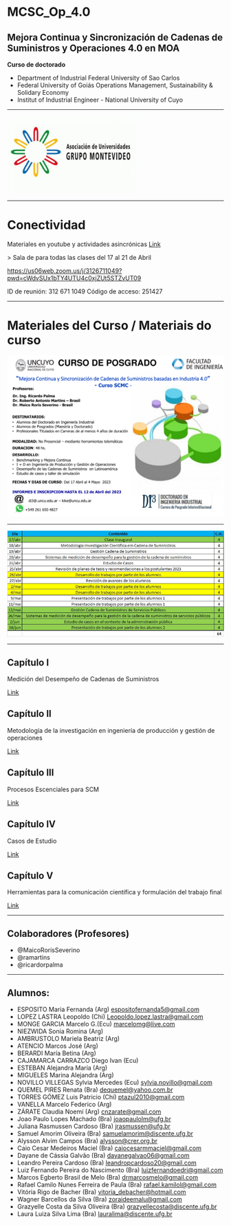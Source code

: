 # MCSC_Op_4.0
## Mejora Continua y Sincronización de Cadenas de Suministros y Operaciones 4.0 en MOA

**Curso de doctorado**
-  Department of Industrial Federal University of Sao Carlos
-  Federal University of Goiás Operations Management, Sustainability & Solidary Economy
-  Institut of Industrial Engineer - National University of Cuyo
<hr>

![AUGM](logo-augm.jpg)

<hr>

# Conectividad
Materiales en youtube y actividades asincrónicas
 [Link](Actividad_Sincrónica)
<p>
> Sala de para todas las clases del 17 al 21 de Abril


https://us06web.zoom.us/j/3126711049?pwd=cWdvSUx1bTY4UTU4c0xjZUt5STZvUT09

ID de reunión: 312 671 1049
Código de acceso: 251427

<hr>

# Materiales del Curso / Materiais do curso

![Flyer](flyer.png)

<hr>

![programação](agenda.png)

<hr>

## Capítulo I
Medición del Desempeño de Cadenas de Suministros

[Link](Cap_1)


## Capítulo II
Metodología de la investigación en ingeniería de producción y gestión de operaciones


[Link](Cap_2)


## Capítulo III
Procesos Escenciales para SCM

[Link](Cap_3)

## Capítulo IV
Casos de Estudio

[Link](Cap_4)

## Capítulo V
Herramientas para la comunicación científica y formulación del trabajo final


[Link](Cap_5)


<hr>

## Colaboradores (Profesores)

- @MaicoRorisSeverino
- @ramartins
- @ricardorpalma

<hr>

## Alumnos:

- ESPOSITO Maria Fernanda (Arg) espositofernanda5@gmail.com
- LOPEZ LASTRA Leopoldo (Chi) Leopoldo.lopez.lastra@gmail.com
- MONGE GARCIA Marcelo G.(Ecu) marcelomg@live.com
- NIEZWIDA Sonia Romina (Arg) 
- AMBRUSTOLO Mariela Beatriz (Arg)
- ATENCIO Marcos José (Arg)
- BERARDI María Betina (Arg)
- CAJAMARCA CARRAZCO Diego Ivan (Ecu)
- ESTEBAN Alejandra María (Arg)
- MIGUELES Marina Alejandra (Arg)
- NOVILLO VILLEGAS Sylvia Mercedes (Ecu) sylvia.novillo@gmail.com
- QUEMEL PIRES Renata (Bra) dequemel@yahoo.com.br
- TORRES GÓMEZ Luis Patricio (Chi) ptazul2010@gmail.com
- VANELLA Marcelo Federico (Arg)
- ZÁRATE Claudia Noemí (Arg) cnzarate@gmail.com
- Joao Paulo Lopes Machado (Bra) joaopaulolm@ufg.br 
-	Juliana Rasmussen Cardoso (Bra) jrasmussen@ufg.br
-	Samuel Amorim Oliveira (Bra) samuelamorim@discente.ufg.br 
-	Alysson Alvim Campos (Bra) alysson@crer.org.br 
-	Caio Cesar Medeiros Maciel (Bra) caiocesarmmaciel@gmail.com 
- Dayane de Cássia Galvão (Bra) dayanegalvao06@gmail.com 
-	Leandro Pereira Cardoso (Bra) leandropcardoso20@gmail.com 
-	Luiz Fernando Pereira do Nascimento (Bra) luizfernandoedri@gmail.com 
-	Marcos Egberto Brasil de Melo (Bra) drmarcosmelo@gmail.com 
-	Rafael Camilo Nunes Ferreira de Paula (Bra) rafael.kamilol@gmail.com 
-	Vitória Rigo de Bacher (Bra) vitoria_debacher@hotmail.com 
-	Wagner Barcellos da Silva (Bra) zoraideemalu@gmail.com
-	Grazyelle Costa da Silva Oliveira (Bra) grazyellecosta@discente.ufg.br 
-	Laura Luiza Silva Lima (Bra) lauralima@discente.ufg.br

